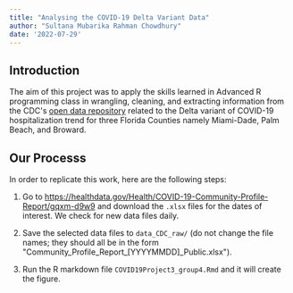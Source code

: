 ```yaml
---
title: "Analysing the COVID-19 Delta Variant Data"
author: "Sultana Mubarika Rahman Chowdhury"
date: '2022-07-29'
---
```

  

## Introduction
The aim of this project was to apply the skills learned in Advanced R programming class in wrangling, cleaning, and extracting information from the CDC's [open data repository](https://healthdata.gov/Health/COVID-19-Community-Profile-Report/gqxm-d9w9) related to the Delta variant of COVID-19 hospitalization trend for three Florida Counties namely Miami-Dade, Palm Beach, and  Broward.


## Our Processs
In order to replicate this work, here are the following steps:

1. Go to <https://healthdata.gov/Health/COVID-19-Community-Profile-Report/gqxm-d9w9> and download the `.xlsx` files for the dates of interest. We check for new data files daily. 

2. Save the selected data files to `data_CDC_raw/` (do not change the file names; they should all be in the form "Community_Profile_Report_[YYYYMMDD]_Public.xlsx").

3. Run the R markdown file `COVID19Project3_group4.Rmd` and it will create the figure. 

